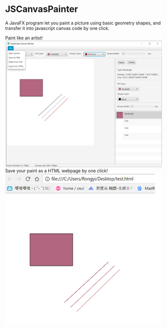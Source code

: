 # JSCanvasPainter
A JavaFX program let you paint a picture using basic geometry shapes, and transfer it into javascript canvas code by one click.

Paint like an artist!
![GUI](https://raw.githubusercontent.com/CRonYii/JSCanvasPainter/master/screenshot/screenshot3.png)
Save your paint as a HTML webpage by one click!
![export to HTML](https://raw.githubusercontent.com/CRonYii/JSCanvasPainter/master/screenshot/screenshot2_2.png)